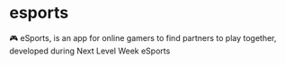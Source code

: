 # esports
:video_game: eSports, is an app for online gamers to find partners to play together, developed during Next Level Week eSports
